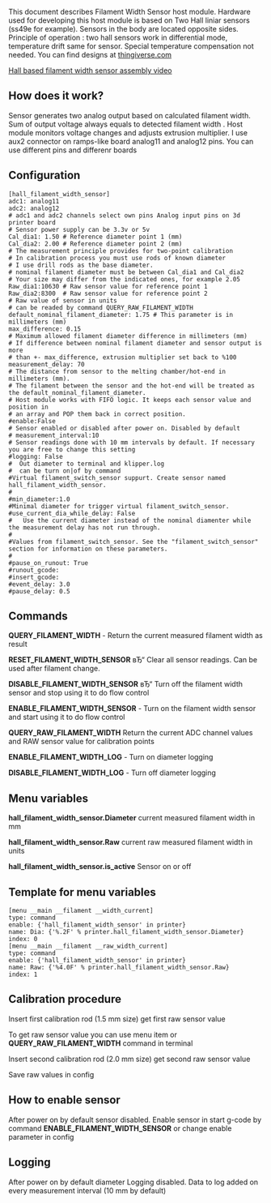 This document describes Filament Width Sensor host module. Hardware used for developing this host module is based on Two Hall liniar sensors (ss49e for example). Sensors in the body are located opposite sides. Principle of operation : two hall sensors work in differential mode, temperature drift same for sensor. Special temperature compensation not needed. You can find designs at [thingiverse.com](https://www.thingiverse.com/thing:4138933)

[Hall based filament width sensor assembly video](https://www.youtube.com/watch?v=TDO9tME8vp4)

## How does it work?

Sensor generates two analog output based on calculated filament width. Sum of output voltage always equals to detected filament width . Host module monitors voltage changes and adjusts extrusion multiplier. I use aux2 connector on ramps-like board analog11 and analog12 pins. You can use different pins and differenr boards

## Configuration

    [hall_filament_width_sensor]
    adc1: analog11
    adc2: analog12
    # adc1 and adc2 channels select own pins Analog input pins on 3d printer board
    # Sensor power supply can be 3.3v or 5v
    Cal_dia1: 1.50 # Reference diameter point 1 (mm)
    Cal_dia2: 2.00 # Reference diameter point 2 (mm)
    # The measurement principle provides for two-point calibration
    # In calibration process you must use rods of known diameter
    # I use drill rods as the base diameter.
    # nominal filament diameter must be between Cal_dia1 and Cal_dia2
    # Your size may differ from the indicated ones, for example 2.05
    Raw_dia1:10630 # Raw sensor value for reference point 1
    Raw_dia2:8300  # Raw sensor value for reference point 2
    # Raw value of sensor in units
    # can be readed by command QUERY_RAW_FILAMENT_WIDTH
    default_nominal_filament_diameter: 1.75 # This parameter is in millimeters (mm)
    max_difference: 0.15
    # Maximum allowed filament diameter difference in millimeters (mm)
    # If difference between nominal filament diameter and sensor output is more
    # than +- max_difference, extrusion multiplier set back to %100
    measurement_delay: 70
    # The distance from sensor to the melting chamber/hot-end in millimeters (mm).
    # The filament between the sensor and the hot-end will be treated as the default_nominal_filament_diameter.
    # Host module works with FIFO logic. It keeps each sensor value and position in
    # an array and POP them back in correct position.
    #enable:False
    # Sensor enabled or disabled after power on. Disabled by default
    # measurement_interval:10
    # Sensor readings done with 10 mm intervals by default. If necessary you are free to change this setting
    #logging: False
    #  Out diameter to terminal and klipper.log
    #  can be turn on|of by command
    #Virtual filament_switch_sensor suppurt. Create sensor named hall_filament_width_sensor.
    #
    #min_diameter:1.0
    #Minimal diameter for trigger virtual filament_switch_sensor.
    #use_current_dia_while_delay: False
    #   Use the current diameter instead of the nominal diamenter while the measurement delay has not run through.
    #
    #Values from filament_switch_sensor. See the "filament_switch_sensor" section for information on these parameters.
    #
    #pause_on_runout: True
    #runout_gcode:
    #insert_gcode:
    #event_delay: 3.0
    #pause_delay: 0.5

## Commands

**QUERY_FILAMENT_WIDTH** - Return the current measured filament width as result

**RESET_FILAMENT_WIDTH_SENSOR** вЂ“ Clear all sensor readings. Can be used after filament change.

**DISABLE_FILAMENT_WIDTH_SENSOR** вЂ“ Turn off the filament width sensor and stop using it to do flow control

**ENABLE_FILAMENT_WIDTH_SENSOR** - Turn on the filament width sensor and start using it to do flow control

**QUERY_RAW_FILAMENT_WIDTH** Return the current ADC channel values and RAW sensor value for calibration points

**ENABLE_FILAMENT_WIDTH_LOG** - Turn on diameter logging

**DISABLE_FILAMENT_WIDTH_LOG** - Turn off diameter logging

## Menu variables

**hall_filament_width_sensor.Diameter** current measured filament width in mm

**hall_filament_width_sensor.Raw** current raw measured filament width in units

**hall_filament_width_sensor.is_active** Sensor on or off

## Template for menu variables

    [menu __main __filament __width_current]
    type: command
    enable: {'hall_filament_width_sensor' in printer}
    name: Dia: {'%.2F' % printer.hall_filament_width_sensor.Diameter}
    index: 0
    [menu __main __filament __raw_width_current]
    type: command
    enable: {'hall_filament_width_sensor' in printer}
    name: Raw: {'%4.0F' % printer.hall_filament_width_sensor.Raw}
    index: 1

## Calibration procedure

Insert first calibration rod (1.5 mm size) get first raw sensor value

To get raw sensor value you can use menu item or **QUERY_RAW_FILAMENT_WIDTH** command in terminal

Insert second calibration rod (2.0 mm size) get second raw sensor value

Save raw values in config

## How to enable sensor

After power on by default sensor disabled. Enable sensor in start g-code by command **ENABLE_FILAMENT_WIDTH_SENSOR** or change enable parameter in config

## Logging

After power on by default diameter Logging disabled. Data to log added on every measurement interval (10 mm by default)
